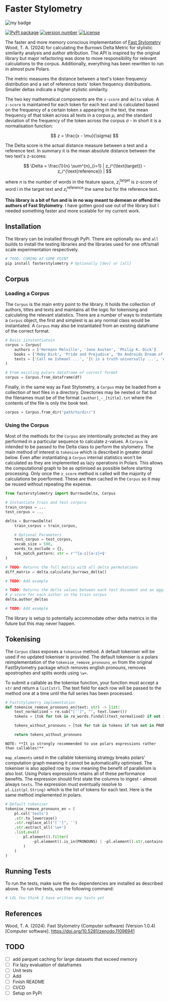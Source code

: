 # Faster Stylometry

<!-- badges: start -->

![my badge](https://badgen.net/badge/Status/In%20Development/orange)

[![PyPI package](https://img.shields.io/badge/pip%20install-fasterstylometry-brightgreen)](https://pypi.org/project/fasterstylometry/) [![version number](https://img.shields.io/pypi/v/fasterstylometry?color=green&label=version)](https://github.com/wrmthorne/fasterdatascience/releases) [![License](https://img.shields.io/github/license/wrmthorne/fasterstylometry)](https://github.com/wrmthorne/fasterstylometry/blob/main/LICENSE)

<!-- badges: end -->

The faster and more memory conscious implementation of [Fast Stylometry](https://github.com/fastdatascience/faststylometry/tree/main) Wood, T. A. (2024) for calculating the Burrows Delta Metric for stylistic similarity analysis and author attribution. The API is inspired by the original library but major refactoring was done to move responsibility for relevant calculations to the corpus. Additionally, everything has been rewritten to run in almost pure Polars.

The metric measures the distance between a text's token frequency distribution and a set of reference texts' token frequency distributions. Smaller deltas indicate a higher stylistic similarity.

The two key mathematical components are the `z-score` and `delta` value. A `z-score` is maintained for each token for each text and is calculated based on the frequency of a certain token $x$ appearing in the text, the mean frequency of that token across all texts in a corpus $\mu$, and the standard deviation of the frequency of the token across the corpus $\sigma$ - in short it is a normalisation function:

$$
z = \frac{x - \mu}{\sigma}
$$

The Delta score is the actual distance measure between a test and a reference text. In summary it is the mean absolute distance between the two text's z-scores: 

$$
\Delta = \frac{1}{n} \sum^{n}_{i=1} | z_i^{\text{target}} - z_i^{\text{reference}} |
$$

where $n$ is the number of words in the feature space, $z_i^{\text{target}}$ is z-score of word $i$ in the target text and $z_i^{\text{reference}}$ the same but for the reference text.

**This library is a bit of fun and is in no way meant to demean or offend the authors of Fast Stylometry**.
I have gotten good use out of the library but I needed something faster and more scalable for my current work.

## Installation

The library can be installed through PyPi. There are optionally `dev` and `all` builds to install the testing libraries and the libraries used for one off/small scale experimentation respectively.

```bash
# TOOD: COMING AT SOME POINT
pip install fasterstylometry # Optionally [dev] or [all]
```

## Corpus

### Loading a Corpus

The `Corpus` is the main entry point to the library. It holds the collection of authors, titles and texts and maintains all the logic for tokenising and calculating the relevant statistics. There are a number of ways to instantiate a `Corpus` object, the first and simplest is as any normal class would be instantiated. A `Corpus` may also be instantiated from an existing dataframe of the correct format.

```python
# Basic iinstantiatoin
corpus = Corpus(
    authors = ['Hermann Melville', 'Jane Austen', 'Philip K. Dick']
    books = ['Moby Dick', 'Pride and Prejudice', 'Do Androids Dream of Electric Sheep']
    texts = ['Call me Ishmael ...', 'It is a truth universally ...', 'A merry little surge of ...']
)

# From existing polars dataframe of correct format
corpus = Corpus.from_dataframe(df)
```

Finally, in the same way as Fast Stylometry, a `Corpus` may be loaded from a collection of text files in a directory. Directories may be nested or flat but the filenames must be of the format `[author]_-_[title].txt` where the contents of the file is only the book text.

```python
corpus = Corpus.from_dir('path/to/dir/')
```

### Using the Corpus

Most of the methods for the `Corpus` are intentionally protected as they are performed in a particular sequence to calculate z-values. A `Corpus` is intended to be passed to the Delta class to perform the stylometry. The main method of interest is `tokenise` which is described in greater detail below. Even after instantiating a  `Corpus` internal statistics won't be calculated as they are implemented as lazy operations in Polars. This allows the computational graph to be as optimised as possible before starting processing. Only once the `z_score` method is called will the majority of calculations be poerformed. These are then cached in the `Corpus` so it may be reused without repeating the expense.

```python
from fasterstylometry import BurrowsDelta, Corpus

# Instantiate train and test corpora
train_corpus = ...
test_corpus = ...

delta = BurrowsDelta(
    train_corpus = train_corpus,

    # Optional Parameters
    test_corpus = test_corpus,
    vocab_size = 500,
    words_to_exclude = {},
    tok_match_pattern: str = r'^[a-z][a-z]+$'
)

# TODO: Returns the full matrix with all delta permutations
diff_matrix = delta.calculate_burrows_delta()

# TODO: Add example

# TODO: Returns the delta values between each test document and an aggregate#
# z-score for each author in the train corpus
delta.author_deltas

# TODO: Add example
```

The library is setup to potentially accommodate other delta metrics in the future but this may never happen.

## Tokenising

The `Corpus` class exposes a `tokenise` method. A default tokeniser will be used if no updated tokeniser is provided. The default tokeniser is a polars reimplementation of the `tokenise_remove_pronouns_en` from the original FastStylometry package which removes english pronouns, removes apostrophes and splits words using `\w+`.

To submit a callable as the tokenise function, your function must accept a `str` and return a `list[str]`. The text field for each row will be passed to the method one at a time until the full series has been processed.

```python
# Faststylometry implementation
def tokenise_remove_pronouns_en(text: str) -> list:
    text_normalised = re.sub("['’]", "", text.lower())
    tokens = [tok for tok in re_words.findall(text_normalised) if not is_number_pattern.match(tok)]

    tokens_without_pronouns = [tok for tok in tokens if tok not in PRONOUNS]

    return tokens_without_pronouns
```

`NOTE: **It is strongly recommended to use polars expressions rather than callables!**`

`map_elements` uesd in the callable tokenising strategy breaks polars' computation graph meaning it cannot be automaticallty optimised. The tokeniser is also applied row by row meaning the benefit of parallelism is also lost. Using Polars expressions retains all of these performance benefits. The expression should first state the columns to ingest - almost always `texts`. The expression must eventually resolve to `pl.List(pl.String)` which is the list of tokens for each text. Here is the same method implemented in polars.

```python
# Default tokeniser 
tokenise_remove_pronouns_en = (
    pl.col('texts')
    .str.to_lowercase()
    .str.replace_all("[`']", '')
    .str.extract_all('\w+')
    .list.eval(
        pl.element().filter(
            ~pl.element().is_in(PRONOUNS) | ~pl.element().str.contains('.*\d+.*')
        )
    )
)
```


## Running Tests

To run the tests, make sure the `dev` dependencies are installed as described above. To run the tests, use the following command:

```bash
# LOL You think I have written any tests yet
```

## References

Wood, T. A. (2024). Fast Stylometry (Computer software) (Version 1.0.4) [Computer software]. https://doi.org/10.5281/zenodo.11096941


## TODO
- [ ] add parquet caching for large datasets that exceed memory
- [ ] Fix lazy evaluation of dataframes
- [ ] Unit tests
- [ ] Add 
- [ ] Finish README
- [ ] CI/CD
- [ ] Setup on PyPi